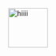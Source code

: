 <!DOCTYPE html>
<html lang="pt-br">
<head>
    <meta charset="UTF-8">
    <meta name="viewport" content="width=device-width, initial-scale=1.0">
    <title>CSS</title><!--CSS metodo interno-->
</head>
<img src="https://media.tenor.com/bnbewiqLcjUAAAAM/wave-emoji-smile-wave.gif" alt="hiiii" width="80">
